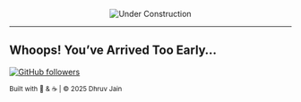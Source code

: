<p align="center">
  <img src="https://img.shields.io/badge/status-under_construction-yellow" alt="Under Construction">
</p>

---

## Whoops! You’ve Arrived Too Early…

[![GitHub followers](https://img.shields.io/github/followers/dhruvkjain?label=Follow&style=social)](https://github.com/dhruvkjain)

<sub>Built with 🔨 & ☕️ | © 2025 Dhruv Jain</sub>
